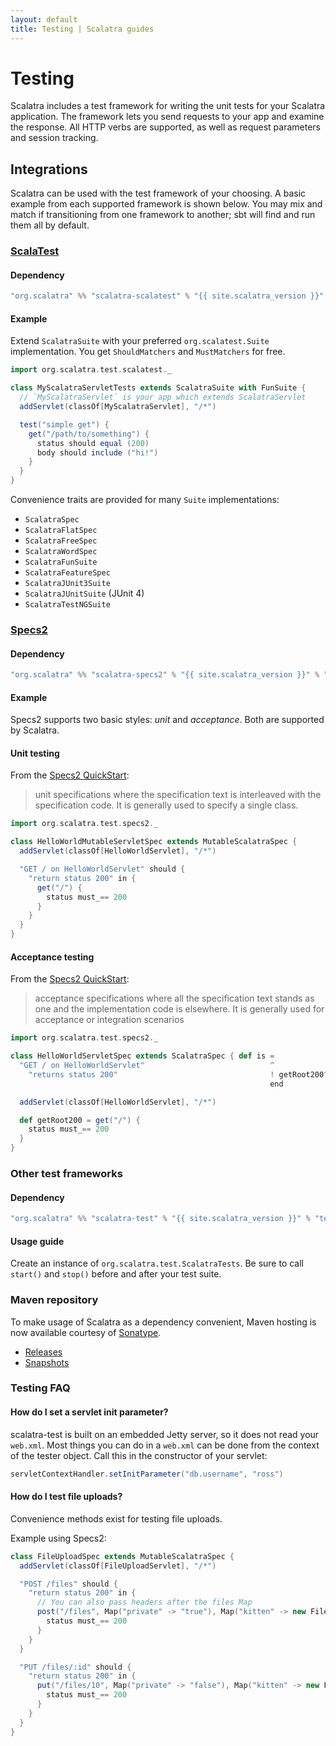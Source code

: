 ```yaml
---
layout: default
title: Testing | Scalatra guides
---
```


<div class="page-header">
  <h1>Testing</h1>
</div>

Scalatra includes a test framework for writing the unit tests for your Scalatra
application.  The framework lets you send requests to your app and examine the
response.  All HTTP verbs are supported, as well as request parameters and
session tracking.

## Integrations

Scalatra can be used with the test framework of your choosing.  A basic
example from each supported framework is shown below.  You may mix and match if
transitioning from one framework to another; sbt will find and run them all by
default.

### [ScalaTest](http://scalatest.org/)

#### Dependency

```scala
"org.scalatra" %% "scalatra-scalatest" % "{{ site.scalatra_version }}" % "test"
```

#### Example

Extend `ScalatraSuite` with your preferred `org.scalatest.Suite` implementation.
You get `ShouldMatchers` and `MustMatchers` for free.

```scala
import org.scalatra.test.scalatest._

class MyScalatraServletTests extends ScalatraSuite with FunSuite {
  // `MyScalatraServlet` is your app which extends ScalatraServlet
  addServlet(classOf[MyScalatraServlet], "/*")

  test("simple get") {
    get("/path/to/something") {
      status should equal (200)
      body should include ("hi!")
    }
  }
}
```

Convenience traits are provided for many `Suite` implementations:

* `ScalatraSpec`
* `ScalatraFlatSpec`
* `ScalatraFreeSpec`
* `ScalatraWordSpec`
* `ScalatraFunSuite`
* `ScalatraFeatureSpec`
* `ScalatraJUnit3Suite`
* `ScalatraJUnitSuite` (JUnit 4)
* `ScalatraTestNGSuite`

### [Specs2](http://etorreborre.github.com/specs2/)

#### Dependency

```scala
"org.scalatra" %% "scalatra-specs2" % "{{ site.scalatra_version }}" % "test"
```

#### Example

Specs2 supports two basic styles: *unit* and *acceptance*.
Both are supported by Scalatra.

#### Unit testing

From the [Specs2 QuickStart][Specs2 Quickstart]:

> unit specifications where the specification text is interleaved with the
> specification code. It is generally used to specify a single class.

```scala
import org.scalatra.test.specs2._

class HelloWorldMutableServletSpec extends MutableScalatraSpec {
  addServlet(classOf[HelloWorldServlet], "/*")

  "GET / on HelloWorldServlet" should {
    "return status 200" in {
      get("/") {
        status must_== 200
      }
    }
  }
}
```

#### Acceptance testing

From the [Specs2 QuickStart][Specs2 Quickstart]:

> acceptance specifications where all the specification text stands as one and
> the implementation code is elsewhere.  It is generally used for acceptance or
> integration scenarios

```scala
import org.scalatra.test.specs2._

class HelloWorldServletSpec extends ScalatraSpec { def is =
  "GET / on HelloWorldServlet"                            ^
    "returns status 200"                                  ! getRoot200^
                                                          end

  addServlet(classOf[HelloWorldServlet], "/*")

  def getRoot200 = get("/") {
    status must_== 200
  }
}
```


### Other test frameworks

#### Dependency

```scala
"org.scalatra" %% "scalatra-test" % "{{ site.scalatra_version }}" % "test"
```

#### Usage guide

Create an instance of `org.scalatra.test.ScalatraTests`.  Be sure to call
`start()` and `stop()` before and after your test suite.


### Maven repository

To make usage of Scalatra as a dependency convenient, Maven hosting is now
available courtesy of
[Sonatype](https://docs.sonatype.com/display/NX/OSS+Repository+Hosting).

* [Releases](https://oss.sonatype.org/content/repositories/releases)
* [Snapshots](https://oss.sonatype.org/content/repositories/snapshots)

### Testing FAQ

#### How do I set a servlet init parameter?

scalatra-test is built on an embedded Jetty server, so it
does not read your `web.xml`.  Most things you can do in a `web.xml` can be
done from the context of the tester object.
Call this in the constructor of your servlet:

```scala
servletContextHandler.setInitParameter("db.username", "ross")
```

[Specs2 Quickstart]: http://etorreborre.github.com/specs2/guide/org.specs2.guide.QuickStart.html

#### How do I test file uploads?

Convenience methods exist for testing file uploads.

Example using Specs2:

```scala
class FileUploadSpec extends MutableScalatraSpec {
  addServlet(classOf[FileUploadServlet], "/*")

  "POST /files" should {
    "return status 200" in {
      // You can also pass headers after the files Map
      post("/files", Map("private" -> "true"), Map("kitten" -> new File("kitten.png"))) {
        status must_== 200
      }
    }
  }

  "PUT /files/:id" should {
    "return status 200" in {
      put("/files/10", Map("private" -> "false"), Map("kitten" -> new File("kitten.png"))) {
        status must_== 200
      }
    }
  }
}
```
